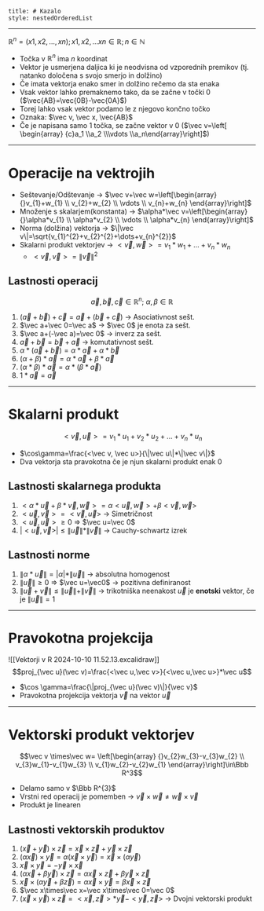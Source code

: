 ```table-of-contents
title: # Kazalo
style: nestedOrderedList
```
---
$\mathbb{R}^n={(x1, x2,..., xn);x1, x2,... xn \in \mathbb R; n\in \mathbb N}$
- Točka v $\mathbb R^n$ ima $n$ koordinat
- Vektor je usmerjena daljica ki je neodvisna od vzporednih premikov (tj. natanko določena s svojo smerjo in dolžino)
- Če imata vektorja enako smer in dolžino rečemo da sta enaka
- Vsak vektor lahko premaknemo tako, da se začne v točki 0 ($\vec{AB}=\vec{0B}-\vec{0A}$)
- Torej lahko vsak vektor podamo le z njegovo končno točko
- Oznaka: $\vec v, \vec x, \vec{AB}$
- Če je napisana samo 1 točka, se začne vektor v 0 ($\vec v=\left[  \begin{array} {c}a_1 \\a_2 \\\vdots \\a_n\end{array}\right]$)
---
# Operacije na vektrojih
- Seštevanje/Odštevanje -> $\vec v+\vec w=\left[\begin{array} {}v_{1}+w_{1} \\ v_{2}+w_{2} \\ \vdots \\ v_{n}+w_{n} \end{array}\right]$
- Množenje s skalarjem(konstanta) -> $\alpha*\vec v=\left[\begin{array} {}\alpha*v_{1} \\ \alpha*v_{2} \\ \vdots \\ \alpha*v_{n} \end{array}\right]$
- Norma (dolžina) vektorja -> $\|\vec v\|=\sqrt{v_{1}^{2}+v_{2}^{2}+\dots+v_{n}^{2}}$   
- Skalarni produkt vektorjev -> $<\vec v, \vec w>=v_1*w_1+...+v_n*w_n$
    - $<\vec v, \vec v>=\|\vec v\|^2$
## Lastnosti operacij 
$$\vec a, \vec b, \vec c \in \mathbb R^{n};\ \alpha, \beta \in \mathbb R$$
1. $(\vec a+\vec b)+\vec c=\vec a +(\vec b+\vec c)$ -> Asociativnost sešt. 
2. $\vec a+\vec 0=\vec a$ -> $\vec 0$ je enota za sešt. 
3. $\vec a+(-\vec a)=\vec 0$ -> inverz za sešt. 
4. $\vec a+\vec b=\vec b+\vec a$ -> komutativnost sešt. 
5. $\alpha*(\vec a+\vec b)=\alpha*\vec a+\alpha*\vec b$
6. $(\alpha+\beta)*\vec a=\alpha*\vec a+\beta*\vec a$
7. $(\alpha*\beta)*\vec a=\alpha*(\beta*\vec a)$
8. $1*\vec a=\vec a$
---
# Skalarni produkt 
$$<\vec v, \vec u>=v_{1}*u_{1}+v_{2}*u_{2}+\dots+v_{n}*u_{n}$$
- $\cos\gamma=\frac{<\vec v, \vec u>}{\|\vec u\|*\|\vec v\|}$
- Dva vektorja sta pravokotna če je njun skalarni produkt enak $0$
## Lastnosti skalarnega produkta
1. $<\alpha*\vec u+\beta*\vec v,\vec w>=\alpha<\vec u,\vec w>+\beta<\vec v, \vec w>$
2. $<\vec u,\vec v>=<\vec v,\vec u>$ -> Simetričnost
3. $<\vec u, \vec u>\ge0$ => $\vec u=\vec 0$
4. $|<\vec u,\vec v>|\le\|\vec u\|*\|\vec v\|$ -> Cauchy-schwartz izrek
## Lastnosti norme
1. $\|\alpha*\vec u\|=|\alpha|*\|\vec u\|$ -> absolutna homogenost 
2. $\|\vec u\|\ge 0$ => $\vec u=\vec0$ -> pozitivna definiranost
3. $\|\vec u+\vec v\|\le\|\vec u\|+\|\vec v\|$ -> trikotniška neenakost
$\vec u$ je **enotski** vektor, če je $\|\vec u\|=1$

---
# Pravokotna projekcija
![[Vektorji v R 2024-10-10 11.52.13.excalidraw]]
$$proj_{\vec u}(\vec v)=\frac{<\vec u,\vec v>}{<\vec u,\vec u>}*\vec u$$
- $\cos \gamma=\frac{\|proj_{\vec u}(\vec v)\|}{\vec v}$
- Pravokotna projekcija vektorja $\vec v$ na vektor $\vec u$

---
# Vektorski produkt vektorjev
$$\vec v \times\vec w= \left[\begin{array} {}v_{2}w_{3}-v_{3}w_{2} \\ v_{3}w_{1}-v_{1}w_{3}  \\ v_{1}w_{2}-v_{2}w_{1} \end{array}\right]\in\Bbb R^3$$
- Delamo samo v $\Bbb R^{3}$
- Vrstni red operacij je pomemben -> $\vec v\times\vec w\not=\vec w\times\vec v$
- Produkt je linearen
## Lastnosti vektorskih produktov
1. $(\vec x+\vec y)\times\vec z=\vec x\times\vec z+\vec y\times\vec z$
2. $(\alpha\vec x)\times\vec y=\alpha(\vec x\times\vec y)=\vec x\times(\alpha\vec y)$
3. $\vec x\times\vec y=-\vec y\times\vec x$
4. $(\alpha\vec x+\beta\vec y)\times\vec z=\alpha\vec x\times\vec z+\beta\vec y\times\vec z$
5. $\vec x\times(\alpha\vec y+\beta\vec z)=\alpha\vec x\times\vec y=\beta\vec x\times\vec z$
6. $\vec x\times\vec x=\vec x\times\vec 0=\vec 0$
7. $(\vec x\times\vec y)\times\vec z=<\vec x,\vec z>*\vec y-<\vec y,\vec z>$ -> Dvojni vektorski produkt